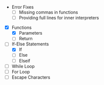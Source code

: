 + Error Fixes
  - [ ] Missing commas in functions
  - [ ] Providing full lines for inner interpreters

- [x] Functions
  - [x] Parameters
  - [ ] Return
- [ ] If-Else Statements
  - [x] If
  - [ ] Else
  - [ ] Elseif
- [ ] While Loop
- [ ] For Loop
- [ ] Escape Characters
